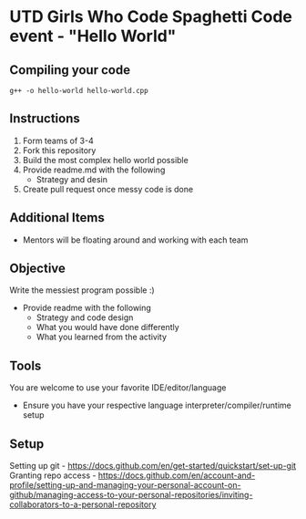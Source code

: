 # UTD Girls Who Code Spaghetti Code event - "Hello World" #
## Compiling your code ##
```
g++ -o hello-world hello-world.cpp
```

## Instructions ## 
1. Form teams of 3-4
2. Fork this repository 
3. Build the most complex hello world possible
4. Provide readme.md with the following
   * Strategy and desin
6. Create pull request once messy code is done

## Additional Items ##
* Mentors will be floating around and working with each team

## Objective ##
Write the messiest program possible :)
* Provide readme with the following
    * Strategy and code design
    * What you would have done differently
    * What you learned from the activity

## Tools ##
You are welcome to use your favorite IDE/editor/language
* Ensure you have your respective language interpreter/compiler/runtime setup


## Setup ##
Setting up git - https://docs.github.com/en/get-started/quickstart/set-up-git
Granting repo access - https://docs.github.com/en/account-and-profile/setting-up-and-managing-your-personal-account-on-github/managing-access-to-your-personal-repositories/inviting-collaborators-to-a-personal-repository
